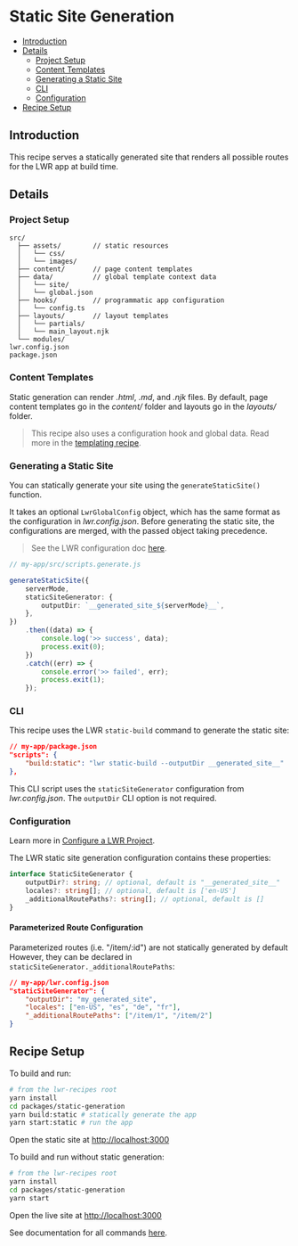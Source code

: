 # Static Site Generation

-   [Introduction](#introduction)
-   [Details](#details)
    -   [Project Setup](#project-setup)
    -   [Content Templates](#content-templates)
    -   [Generating a Static Site](#generating-a-static-site)
    -   [CLI](#cli)
    -   [Configuration](#configuration)
-   [Recipe Setup](#recipe-setup)

## Introduction

This recipe serves a statically generated site that renders all possible routes for the LWR app at build time.

## Details

### Project Setup

```
src/
  ├── assets/        // static resources
  │   └── css/
  │   └── images/
  ├── content/       // page content templates
  ├── data/          // global template context data
  │   └── site/
  │   └── global.json
  ├── hooks/         // programmatic app configuration
  │   └── config.ts
  ├── layouts/       // layout templates
  │   └── partials/
  │   └── main_layout.njk
  └── modules/
lwr.config.json
package.json
```

### Content Templates

Static generation can render _.html_, _.md_, and _.njk_ files. By default, page content templates go in the _content/_ folder and layouts go in the _layouts/_ folder.

> This recipe also uses a configuration hook and global data. Read more in the [templating recipe](https://github.com/salesforce/lwr-recipes/tree/main/packages/templating).

### Generating a Static Site

You can statically generate your site using the `generateStaticSite()` function.

It takes an optional `LwrGlobalConfig` object, which has the same format as the configuration in _lwr.config.json_. Before generating the static site, the configurations are merged, with the passed object taking precedence.

> See the LWR configuration doc [here](https://github.com/salesforce/lwr-recipes/blob/main/doc/config.md).

```typescript
// my-app/src/scripts.generate.js

generateStaticSite({
    serverMode,
    staticSiteGenerator: {
        outputDir: `__generated_site_${serverMode}__`,
    },
})
    .then((data) => {
        console.log('>> success', data);
        process.exit(0);
    })
    .catch((err) => {
        console.error('>> failed', err);
        process.exit(1);
    });
```

### CLI

This recipe uses the LWR `static-build` command to generate the static site:

```json
// my-app/package.json
"scripts": {
    "build:static": "lwr static-build --outputDir __generated_site__"
},
```

This CLI script uses the `staticSiteGenerator` configuration from _lwr.config.json_. The `outputDir` CLI option is not required.

### Configuration

Learn more in [Configure a LWR Project](https://github.com/salesforce/lwr-recipes/blob/main/doc/config.md).

The LWR static site generation configuration contains these properties:

```typescript
interface StaticSiteGenerator {
    outputDir?: string; // optional, default is "__generated_site__"
    locales?: string[]; // optional, default is ['en-US']
    _additionalRoutePaths?: string[]; // optional, default is []
}
```

#### Parameterized Route Configuration

Parameterized routes (i.e. "/item/:id") are not statically generated by default However, they can be declared in `staticSiteGenerator._additionalRoutePaths`:

```json
// my-app/lwr.config.json
"staticSiteGenerator": {
    "outputDir": "my_generated_site",
    "locales": ["en-US", "es", "de", "fr"],
    "_additionalRoutePaths": ["/item/1", "/item/2"]
}
```

## Recipe Setup

To build and run:

```bash
# from the lwr-recipes root
yarn install
cd packages/static-generation
yarn build:static # statically generate the app
yarn start:static # run the app
```

Open the static site at [http://localhost:3000](http://localhost:3000)

To build and run without static generation:

```bash
# from the lwr-recipes root
yarn install
cd packages/static-generation
yarn start
```

Open the live site at [http://localhost:3000](http://localhost:3000)

See documentation for all commands [here](https://github.com/salesforce/lwr-recipes/blob/master/doc/get_started.md).
